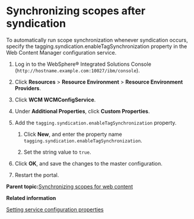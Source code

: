 # Synchronizing scopes after syndication

To automatically run scope synchronization whenever syndication occurs, specify the tagging.syndication.enableTagSynchronization property in the Web Content Manager configuration service.

1.  Log in to the WebSphere® Integrated Solutions Console \(`http://hostname.example.com:10027/ibm/console`\).

2.  Click **Resources** \> **Resource Environment** \> **Resource Environment Providers**.

3.  Click **WCM WCMConfigService**.

4.  Under **Additional Properties**, click **Custom Properties**.

5.  Add the `tagging.syndication.enableTagSynchronization` property.

    1.  Click **New**, and enter the property name `tagging.syndication.enableTagSynchronization`.

    2.  Set the string value to `true`.

6.  Click **OK**, and save the changes to the master configuration.

7.  Restart the portal.


**Parent topic:**[Synchronizing scopes for web content](../wcm/wcm_tagrate_syncscope.md)

**Related information**  


[Setting service configuration properties](../admin-system/adsetcfg.md)

